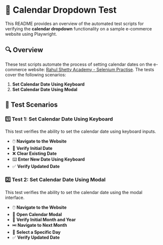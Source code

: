 # 📅 Calendar Dropdown Test

This README provides an overview of the automated test scripts for verifying the **calendar dropdown** functionality on a sample e-commerce website using Playwright.

## 🔍 Overview

These test scripts automate the process of setting calendar dates on the e-commerce website: [Rahul Shetty Academy - Selenium Practise](https://rahulshettyacademy.com/seleniumPractise/#/offers). The tests cover the following scenarios:

1. **Set Calendar Date Using Keyboard**
2. **Set Calendar Date Using Modal**

## 📝 Test Scenarios

### 1️⃣ Test 1: Set Calendar Date Using Keyboard

This test verifies the ability to set the calendar date using keyboard inputs.

- 🖱️ **Navigate to the Website**
- 📅 **Verify Initial Date**
- ❌ **Clear Existing Date**
- ⌨️ **Enter New Date Using Keyboard**
- ✅ **Verify Updated Date**

### 2️⃣ Test 2: Set Calendar Date Using Modal

This test verifies the ability to set the calendar date using the modal interface.

- 🖱️ **Navigate to the Website**
- 📆 **Open Calendar Modal**
- 🔄 **Verify Initial Month and Year**
- ⏭️ **Navigate to Next Month**
- 📅 **Select a Specific Day**
- ✅ **Verify Updated Date**
